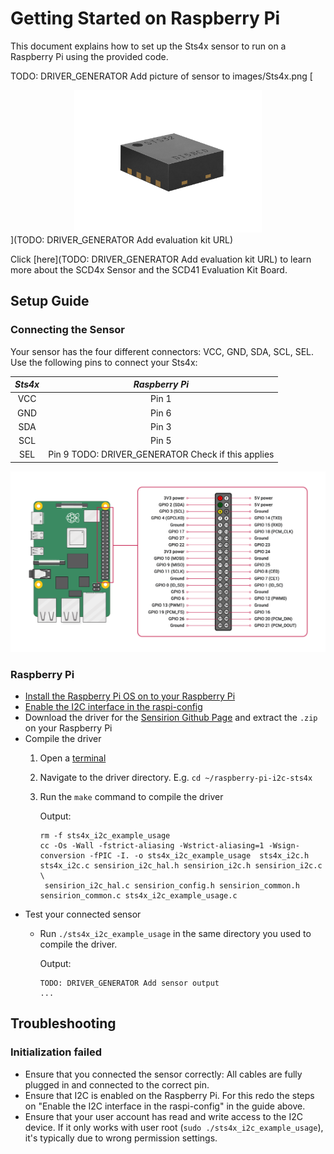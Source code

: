 Getting Started on Raspberry Pi
===============================

This document explains how to set up the Sts4x sensor to run on a Raspberry Pi
using the provided code.

TODO: DRIVER_GENERATOR Add picture of sensor to images/Sts4x.png
[<center><img src="images/Sts4x.png" width="300px"></center>](TODO: DRIVER_GENERATOR Add evaluation kit URL)

Click [here](TODO: DRIVER_GENERATOR Add evaluation kit URL) to learn more about the SCD4x Sensor and the SCD41 Evaluation Kit Board.


Setup Guide
-----------

### Connecting the Sensor

Your sensor has the four different connectors: VCC, GND, SDA, SCL, SEL. Use
the following pins to connect your Sts4x:

 *Sts4x*  |    *Raspberry Pi*
 :------: | :------------------:
   VCC    |        Pin 1
   GND    |        Pin 6
   SDA    |        Pin 3
   SCL    |        Pin 5
   SEL    |        Pin 9 TODO: DRIVER_GENERATOR Check if this applies

<center><img src="images/GPIO-Pinout-Diagram.png" width="900px"></center>

### Raspberry Pi

- [Install the Raspberry Pi OS on to your Raspberry Pi](https://projects.raspberrypi.org/en/projects/raspberry-pi-setting-up)
- [Enable the I2C interface in the raspi-config](https://www.raspberrypi.org/documentation/configuration/raspi-config.md)
- Download the driver for the [Sensirion Github Page](https://github.com/Sensirion/raspberry-pi-i2c-sts4x) and extract the `.zip` on your Raspberry Pi
- Compile the driver
    1. Open a [terminal](https://www.raspberrypi.org/documentation/usage/terminal/?)
    2. Navigate to the driver directory. E.g. `cd ~/raspberry-pi-i2c-sts4x`
    3. Run the `make` command to compile the driver

       Output:
       ```
       rm -f sts4x_i2c_example_usage
       cc -Os -Wall -fstrict-aliasing -Wstrict-aliasing=1 -Wsign-conversion -fPIC -I. -o sts4x_i2c_example_usage  sts4x_i2c.h sts4x_i2c.c sensirion_i2c_hal.h sensirion_i2c.h sensirion_i2c.c \
       	sensirion_i2c_hal.c sensirion_config.h sensirion_common.h sensirion_common.c sts4x_i2c_example_usage.c
       ```
- Test your connected sensor
    - Run `./sts4x_i2c_example_usage` in the same directory you used to
      compile the driver.

      Output:
      ```
      TODO: DRIVER_GENERATOR Add sensor output
      ...
      ```

Troubleshooting
---------------

### Initialization failed

-   Ensure that you connected the sensor correctly: All cables are fully
    plugged in and connected to the correct pin.
-   Ensure that I2C is enabled on the Raspberry Pi. For this redo the steps on
    "Enable the I2C interface in the raspi-config" in the guide above.
-   Ensure that your user account has read and write access to the I2C device.
    If it only works with user root (`sudo ./sts4x_i2c_example_usage`), it's
    typically due to wrong permission settings.
